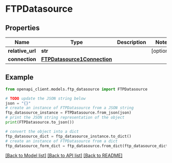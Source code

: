 # FTPDatasource


## Properties

Name | Type | Description | Notes
------------ | ------------- | ------------- | -------------
**relative_url** | **str** |  | [optional] 
**connection** | [**FTPDatasource1Connection**](FTPDatasource1Connection.md) |  | 

## Example

```python
from openapi_client.models.ftp_datasource import FTPDatasource

# TODO update the JSON string below
json = "{}"
# create an instance of FTPDatasource from a JSON string
ftp_datasource_instance = FTPDatasource.from_json(json)
# print the JSON string representation of the object
print(FTPDatasource.to_json())

# convert the object into a dict
ftp_datasource_dict = ftp_datasource_instance.to_dict()
# create an instance of FTPDatasource from a dict
ftp_datasource_form_dict = ftp_datasource.from_dict(ftp_datasource_dict)
```
[[Back to Model list]](../README.md#documentation-for-models) [[Back to API list]](../README.md#documentation-for-api-endpoints) [[Back to README]](../README.md)



